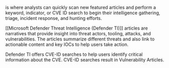 is where analysts can quickly scan new featured articles and perform a keyword, indicator, or CVE ID search to begin their intelligence gathering, triage, incident response, and hunting efforts.

[[Microsoft Defender Threat Intelligence (Defender TI)]] articles are narratives that provide insight into threat actors, tooling, attacks, and vulnerabilities. The articles summarize different threats and also link to actionable content and key IOCs to help users take action.

Defender TI offers CVE-ID searches to help users identify critical information about the CVE. CVE-ID searches result in Vulnerability Articles.